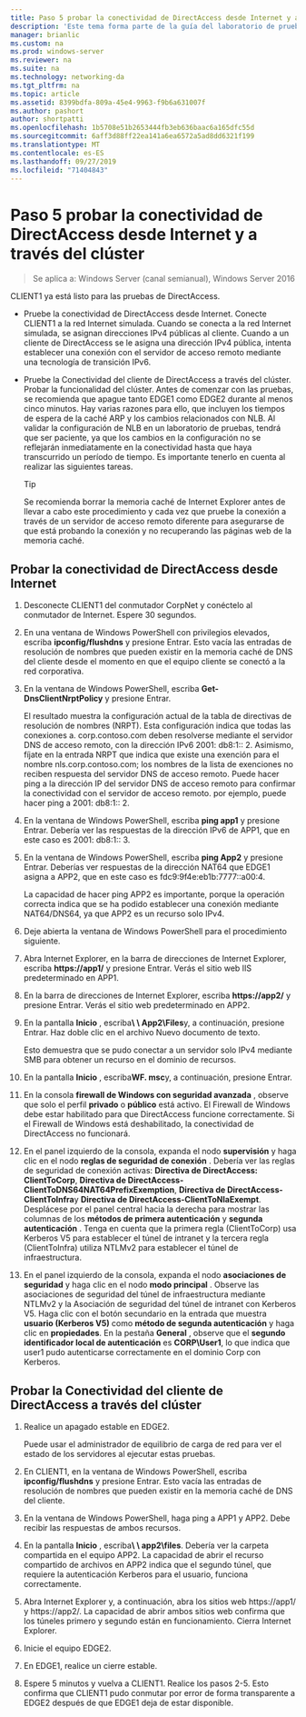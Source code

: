 ```yaml
---
title: Paso 5 probar la conectividad de DirectAccess desde Internet y a través del clúster
description: 'Este tema forma parte de la guía del laboratorio de pruebas: demostración de DirectAccess en un clúster con Windows NLB para Windows Server 2016'
manager: brianlic
ms.custom: na
ms.prod: windows-server
ms.reviewer: na
ms.suite: na
ms.technology: networking-da
ms.tgt_pltfrm: na
ms.topic: article
ms.assetid: 8399bdfa-809a-45e4-9963-f9b6a631007f
ms.author: pashort
author: shortpatti
ms.openlocfilehash: 1b5708e51b2653444fb3eb636baac6a165dfc55d
ms.sourcegitcommit: 6aff3d88ff22ea141a6ea6572a5ad8dd6321f199
ms.translationtype: MT
ms.contentlocale: es-ES
ms.lasthandoff: 09/27/2019
ms.locfileid: "71404843"
---
```

# <a name="step-5-test-directaccess-connectivity-from-the-internet-and-through-the-cluster"></a>Paso 5 probar la conectividad de DirectAccess desde Internet y a través del clúster

>Se aplica a: Windows Server (canal semianual), Windows Server 2016

CLIENT1 ya está listo para las pruebas de DirectAccess.  
  
- Pruebe la conectividad de DirectAccess desde Internet. Conecte CLIENT1 a la red Internet simulada. Cuando se conecta a la red Internet simulada, se asignan direcciones IPv4 públicas al cliente. Cuando a un cliente de DirectAccess se le asigna una dirección IPv4 pública, intenta establecer una conexión con el servidor de acceso remoto mediante una tecnología de transición IPv6.  
  
- Pruebe la Conectividad del cliente de DirectAccess a través del clúster. Probar la funcionalidad del clúster. Antes de comenzar con las pruebas, se recomienda que apague tanto EDGE1 como EDGE2 durante al menos cinco minutos. Hay varias razones para ello, que incluyen los tiempos de espera de la caché ARP y los cambios relacionados con NLB. Al validar la configuración de NLB en un laboratorio de pruebas, tendrá que ser paciente, ya que los cambios en la configuración no se reflejarán inmediatamente en la conectividad hasta que haya transcurrido un período de tiempo. Es importante tenerlo en cuenta al realizar las siguientes tareas.  
  
    > [!TIP]  
    > Se recomienda borrar la memoria caché de Internet Explorer antes de llevar a cabo este procedimiento y cada vez que pruebe la conexión a través de un servidor de acceso remoto diferente para asegurarse de que está probando la conexión y no recuperando las páginas web de la memoria caché.  
  
## <a name="test-directaccess-connectivity-from-the-internet"></a>Probar la conectividad de DirectAccess desde Internet  
  
1. Desconecte CLIENT1 del conmutador CorpNet y conéctelo al conmutador de Internet. Espere 30 segundos.  
  
2. En una ventana de Windows PowerShell con privilegios elevados, escriba **ipconfig/flushdns** y presione Entrar. Esto vacía las entradas de resolución de nombres que pueden existir en la memoria caché de DNS del cliente desde el momento en que el equipo cliente se conectó a la red corporativa.  
  
3. En la ventana de Windows PowerShell, escriba **Get-DnsClientNrptPolicy** y presione Entrar.  
  
   El resultado muestra la configuración actual de la tabla de directivas de resolución de nombres (NRPT). Esta configuración indica que todas las conexiones a. corp.contoso.com deben resolverse mediante el servidor DNS de acceso remoto, con la dirección IPv6 2001: db8:1:: 2. Asimismo, fíjate en la entrada NRPT que indica que existe una exención para el nombre nls.corp.contoso.com; los nombres de la lista de exenciones no reciben respuesta del servidor DNS de acceso remoto. Puede hacer ping a la dirección IP del servidor DNS de acceso remoto para confirmar la conectividad con el servidor de acceso remoto. por ejemplo, puede hacer ping a 2001: db8:1:: 2.  
  
4. En la ventana de Windows PowerShell, escriba **ping app1** y presione Entrar. Debería ver las respuestas de la dirección IPv6 de APP1, que en este caso es 2001: db8:1:: 3.  
  
5. En la ventana de Windows PowerShell, escriba **ping App2** y presione Entrar. Deberías ver respuestas de la dirección NAT64 que EDGE1 asigna a APP2, que en este caso es fdc9:9f4e:eb1b:7777::a00:4.  
  
   La capacidad de hacer ping APP2 es importante, porque la operación correcta indica que se ha podido establecer una conexión mediante NAT64/DNS64, ya que APP2 es un recurso solo IPv4.  
  
6. Deje abierta la ventana de Windows PowerShell para el procedimiento siguiente.  
  
7. Abra Internet Explorer, en la barra de direcciones de Internet Explorer, escriba **https://app1/** y presione Entrar. Verás el sitio web IIS predeterminado en APP1.  
  
8. En la barra de direcciones de Internet Explorer, escriba **https://app2/** y presione Entrar. Verás el sitio web predeterminado en APP2.  
  
9. En la pantalla **Inicio** , escriba<strong>\\ \ App2\Files</strong>y, a continuación, presione Entrar. Haz doble clic en el archivo Nuevo documento de texto.  
  
    Esto demuestra que se pudo conectar a un servidor solo IPv4 mediante SMB para obtener un recurso en el dominio de recursos.  
  
10. En la pantalla **Inicio** , escriba**WF. msc**y, a continuación, presione Entrar.  
  
11. En la consola **firewall de Windows con seguridad avanzada** , observe que solo el perfil **privado** o **público** está activo. El Firewall de Windows debe estar habilitado para que DirectAccess funcione correctamente. Si el Firewall de Windows está deshabilitado, la conectividad de DirectAccess no funcionará.  
  
12. En el panel izquierdo de la consola, expanda el nodo **supervisión** y haga clic en el nodo **reglas de seguridad de conexión** . Debería ver las reglas de seguridad de conexión activas: **Directiva de DirectAccess: ClientToCorp**, **Directiva de DirectAccess-ClientToDNS64NAT64PrefixExemption**, **Directiva de DirectAccess-ClientToInfra**y **Directiva de DirectAccess-ClientToNlaExempt**. Desplácese por el panel central hacia la derecha para mostrar las columnas de los **métodos de primera autenticación** y **segunda autenticación** . Tenga en cuenta que la primera regla (ClientToCorp) usa Kerberos V5 para establecer el túnel de intranet y la tercera regla (ClientToInfra) utiliza NTLMv2 para establecer el túnel de infraestructura.  
  
13. En el panel izquierdo de la consola, expanda el nodo **asociaciones de seguridad** y haga clic en el nodo **modo principal** . Observe las asociaciones de seguridad del túnel de infraestructura mediante NTLMv2 y la Asociación de seguridad del túnel de intranet con Kerberos V5. Haga clic con el botón secundario en la entrada que muestra **usuario (Kerberos V5)** como **método de segunda autenticación** y haga clic en **propiedades**. En la pestaña **General** , observe que el **segundo identificador local de autenticación** es **CORP\User1**, lo que indica que user1 pudo autenticarse correctamente en el dominio Corp con Kerberos.  
  
## <a name="test-directaccess-client-connectivity-through-the-cluster"></a>Probar la Conectividad del cliente de DirectAccess a través del clúster  
  
1. Realice un apagado estable en EDGE2.  
  
   Puede usar el administrador de equilibrio de carga de red para ver el estado de los servidores al ejecutar estas pruebas.  
  
2. En CLIENT1, en la ventana de Windows PowerShell, escriba **ipconfig/flushdns** y presione Entrar. Esto vacía las entradas de resolución de nombres que pueden existir en la memoria caché de DNS del cliente.  
  
3. En la ventana de Windows PowerShell, haga ping a APP1 y APP2. Debe recibir las respuestas de ambos recursos.  
  
4. En la pantalla **Inicio** , escriba<strong>\\ \ app2\files</strong>. Debería ver la carpeta compartida en el equipo APP2. La capacidad de abrir el recurso compartido de archivos en APP2 indica que el segundo túnel, que requiere la autenticación Kerberos para el usuario, funciona correctamente.  
  
5. Abra Internet Explorer y, a continuación, abra los sitios web https://app1/ y https://app2/. La capacidad de abrir ambos sitios web confirma que los túneles primero y segundo están en funcionamiento. Cierra Internet Explorer.  
  
6. Inicie el equipo EDGE2.  
  
7. En EDGE1, realice un cierre estable.  
  
8. Espere 5 minutos y vuelva a CLIENT1. Realice los pasos 2-5. Esto confirma que CLIENT1 pudo conmutar por error de forma transparente a EDGE2 después de que EDGE1 deja de estar disponible.
